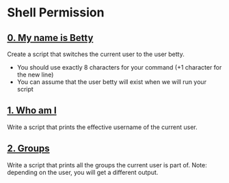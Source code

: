 # Shell Permission

## [0. My name is Betty](0-iam_betty "First")
Create a script that switches the current user to the user betty.

* You should use exactly 8 characters for your command (+1 character for the new line)
* You can assume that the user betty will exist when we will run your script

## [1. Who am I](1-who_am_i "Info")
Write a script that prints the effective username of the current user.

## [2. Groups](2-groups "Group")
Write a script that prints all the groups the current user is part of.
Note: depending on the user, you will get a different output.

